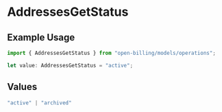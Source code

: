 # AddressesGetStatus

## Example Usage

```typescript
import { AddressesGetStatus } from "open-billing/models/operations";

let value: AddressesGetStatus = "active";
```

## Values

```typescript
"active" | "archived"
```